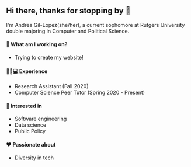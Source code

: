 ## Hi there, thanks for stopping by 👋

I'm Andrea Gil-Lopez(she/her), a current sophomore at Rutgers University double majoring in Computer and Political Science.

#### 🔭 What am I working on? 
- Trying to create my website!

#### 👩🏽💻 Experience
- Research Assistant (Fall 2020)
- Computer Science Peer Tutor (Spring 2020 - Present)

#### 🎨 Interested in
- Software engineering
- Data science
- Public Policy

#### ❤️ Passionate about
- Diversity in tech




<!--
**andreaglopez/andreaglopez** is a ✨ _special_ ✨ repository because its `README.md` (this file) appears on your GitHub profile.

Here are some ideas to get you started:

- 🔭 I’m currently working on ...
- 🌱 I’m currently learning ...
- 👯 I’m looking to collaborate on ...
- 🤔 I’m looking for help with ...
- 💬 Ask me about ...
- 📫 How to reach me: ...
- 😄 Pronouns: ...
- ⚡ Fun fact: ...
-->
